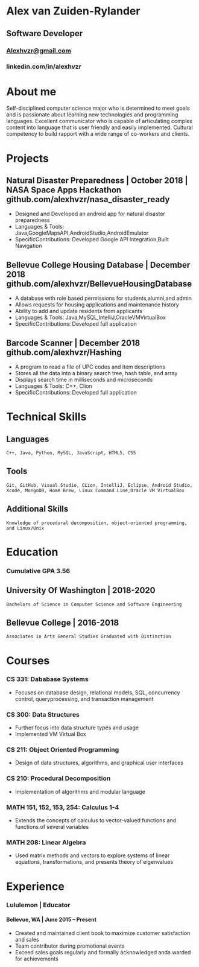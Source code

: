 Alex van Zuiden-Rylander
========================
## Software Developer
### Alexhvzr@gmail.com
### linkedin.com/in/alexhvzr
 About me
 ========

Self-disciplined computer science major who is determined to
meet goals and is passionate about learning new technologies and programming languages. Excellent communicator who is capable of articulating complex content into language that is user friendly and easily implemented. Cultural competency to build rapport with a wide range of co-workers and clients.

 Projects
========

## Natural Disaster Preparedness | October 2018 | NASA Space Apps Hackathon github.com/alexhvzr/nasa_disaster_ready
- Designed and Developed an android app for natural disaster preparedness
- Languages & Tools: Java,GoogleMapsAPI,AndroidStudio,AndroidEmulator
- SpecificContributions: Developed Google API Integration,Built Navigation

## Bellevue College Housing Database | December 2018 github.com/alexhvzr/BellevueHousingDatabase
- A database with role based permissions for students,alumni,and admin
- Allows requests for housing applications and maintenance history
- Ability to add and update residents from applicants
- Languages & Tools: Java,MySQL,IntelliJ,OracleVMVirtualBox
- SpecificContributions: Developed full application

## Barcode Scanner | December 2018 github.com/alexhvzr/Hashing
- A program to read a file of UPC codes and item descriptions
- Stores all the data into a binary search tree, hash table, and array
- Displays search time in milliseconds and microseconds 
- Languages & Tools: C++, Clion
- SpecificContributions: Developed full application

Technical Skills
================

## Languages
    C++, Java, Python, MySQL, JavaScript, HTML5, CSS

## Tools
    Git, GitHub, Visual Studio, CLion, IntelliJ, Eclipse, Android Studio, Xcode, MongoDB, Home Brew, Linux Command Line,Oracle VM VirtualBox

## Additional Skills
    Knowledge of procedural decomposition, object-oriented programming, and Linux/Unix

Education
=========
### Cumulative GPA 3.56
## University Of Washington | 2018-2020
    Bachelors of Science in Computer Science and Software Engineering
## Bellevue College | 2016-2018
    Associates in Arts General Studies Graduated with Distinction

Courses
=======

### CS 331: Dababase Systems
- Focuses on database design, relational models, SQL, concurrency control, queryprocessing, and transaction management

### CS 300: Data Structures
- Further focus into data structure types and usage
- Implemented VM Virtual Box

### CS 211: Object Oriented Programming
- Design of data structures, algorithms, and graphical user interfaces

### CS 210: Procedural Decomposition
- Implementation of algorithms and modular language


### MATH 151, 152, 153, 254: Calculus 1-4
- Extends the concepts of calculus to vector-valued functions and functions of several variables

### MATH 208: Linear Algebra
- Used matrix methods and vectors to explore systems of linear equations, transformations, and presents theory of eigenvalues

Experience
==========
### Lululemon | Educator
#### Bellevue, WA | June 2015 – Present
- Created and maintained client book to maximize customer satisfaction and sales
- Team contributor during promotional events
- Exceed sales goals regularly and formally acknowledged anda warded for achievements